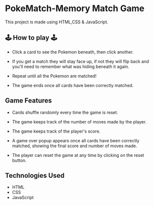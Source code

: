 
# PokeMatch-Memory Match Game

This project is made using HTML,CSS & JavaScript.


## 🕹️ How to play 🕹️

- Click a card to see the Pokemon beneath, then click another.

- If you get a match they will stay face up, if not they will flip back and you'll need to remember what was hiding beneath it again. 

- Repeat until all the Pokemon are matched! 

- The game ends once all cards have been correctly matched.

## Game Features
- Cards shuffle randomly every time the game is reset.

- The game keeps track of the number of moves made by the player.

- The game keeps track of the player's score.

- A game over popup appears once all cards have been correctly matched, showing the final score and number of moves made.

- The player can reset the game at any time by clicking on the reset button.


## Technologies Used

- HTML
- CSS
- JavaScript

